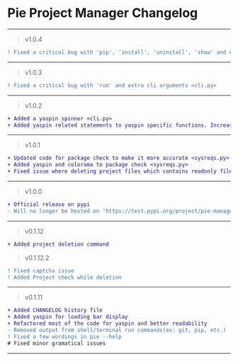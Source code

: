 # Pie Project Manager Changelog
<hr>

> v1.0.4

```diff
! Fixed a critical bug with 'pip', 'install', 'uninstall', 'show' and extra cli arguments <cli.py>
```

<hr>

> v1.0.3

```diff
! Fixed a critical bug with 'run' and extra cli arguments <cli.py>
```

<hr>

> v1.0.2

```diff
+ Added a yaspin spinner <cli.py>
+ Added yaspin related statements to yaspin specific functions. Increases code length, might reduce code runtime while using other commands
```

<hr>

> v1.0.1

```diff
+ Updated code for package check to make it more accurate <sysreqs.py>
+ Added yaspin and colorama to package check <sysreqs.py>
+ Fixed issue where deleting project files which contains readonly files inside will crash the program(Windows) <cli.py>
```

<hr>

> v1.0.0

```diff
+ Official release on pypi
- Will no longer be hosted on "https://test.pypi.org/project/pie-manager/"
```

<hr>

> v0.1.12

```diff
+ Added project deletion command
```

> v0.1.12.2

```diff
! Fixed captcha issue
! Added Project check while deletion
```

<hr>

> v0.1.11

```diff
+ Added CHANGELOG history file
+ Added yaspin for loading bar display
+ Refactored most of the code for yaspin and better readability
- Removed output from shell/terminal run commands(ex: git, pip, etc.)
! Fixed a few wordings in pie --help
# Fixed minor gramatical issues
```

<hr>